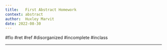 ```yaml
---
title:   First Abstract Homework
context: abstract
author:  Huxley Marvit
date: 2022-08-30
---
```


#flo #ret #ref
#disorganized #incomplete
#inclass 

***
